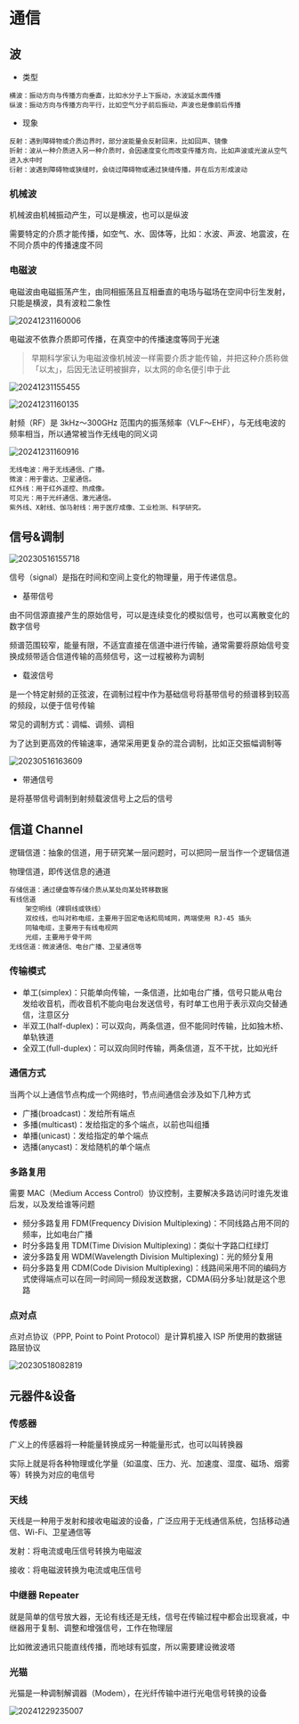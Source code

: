 # 通信

## 波

- 类型

```text
横波：振动方向与传播方向垂直，比如水分子上下振动，水波延水面传播
纵波：振动方向与传播方向平行，比如空气分子前后振动，声波也是像前后传播
```

- 现象

```text
反射：遇到障碍物或介质边界时，部分波能量会反射回来，比如回声、镜像
折射：波从一种介质进入另一种介质时，会因速度变化而改变传播方向，比如声波或光波从空气进入水中时
衍射：波遇到障碍物或狭缝时，会绕过障碍物或通过狭缝传播，并在后方形成波动
```

### 机械波

机械波由机械振动产生，可以是横波，也可以是纵波

需要特定的介质才能传播，如空气、水、固体等，比如：水波、声波、地震波，在不同介质中的传播速度不同

### 电磁波

电磁波由电磁振荡产生，由同相振荡且互相垂直的电场与磁场在空间中衍生发射，只能是横波，具有波粒二象性

![20241231160006](https://image.zuoright.com/20241231160006.png)

电磁波不依靠介质即可传播，在真空中的传播速度等同于光速

> 早期科学家认为电磁波像机械波一样需要介质才能传输，并把这种介质称做「以太」，后因无法证明被摒弃，以太网的命名便引申于此

![20241231155455](https://image.zuoright.com/20241231155455.png)

![20241231160135](https://image.zuoright.com/20241231160135.png)

射频（RF）是 3kHz～300GHz 范围内的振荡频率（VLF～EHF），与无线电波的频率相当，所以通常被当作无线电的同义词

![20241231160916](https://image.zuoright.com/20241231160916.png)

```text
无线电波：用于无线通信、广播。
微波：用于雷达、卫星通信。
红外线：用于红外遥控、热成像。
可见光：用于光纤通信、激光通信。
紫外线、X射线、伽马射线：用于医疗成像、工业检测、科学研究。
```

## 信号&调制

![20230516155718](https://image.zuoright.com/20230516155718.png)

信号（signal）是指在时间和空间上变化的物理量，用于传递信息。

- 基带信号

由不同信源直接产生的原始信号，可以是连续变化的模拟信号，也可以离散变化的数字信号

频谱范围较窄，能量有限，不适宜直接在信道中进行传输，通常需要将原始信号变换成频带适合信道传输的高频信号，这一过程被称为调制

- 载波信号

是一个特定射频的正弦波，在调制过程中作为基础信号将基带信号的频谱移到较高的频段，以便于信号传输

常见的调制方式：调幅、调频、调相

为了达到更高效的传输速率，通常采用更复杂的混合调制，比如正交振幅调制等

![20230516163609](https://image.zuoright.com/20230516163609.png)

- 带通信号

是将基带信号调制到射频载波信号上之后的信号

## 信道 Channel

逻辑信道：抽象的信道，用于研究某一层问题时，可以把同一层当作一个逻辑信道

物理信道，即传送信息的通道

```text
存储信道：通过硬盘等存储介质从某处向某处转移数据
有线信道
    架空明线（裸铜线或铁线）
    双绞线，也叫对称电缆，主要用于固定电话和局域网，两端使用 RJ-45 插头
    同轴电缆，主要用于有线电视网
    光缆，主要用于骨干网
无线信道：微波通信、电台广播、卫星通信等
```

### 传输模式

- 单工(simplex)：只能单向传输，一条信道，比如电台广播，信号只能从电台发给收音机，而收音机不能向电台发送信号，有时单工也用于表示双向交替通信，注意区分
- 半双工(half-duplex)：可以双向，两条信道，但不能同时传输，比如独木桥、单轨铁道
- 全双工(full-duplex)：可以双向同时传输，两条信道，互不干扰，比如光纤

### 通信方式

当两个以上通信节点构成一个网络时，节点间通信会涉及如下几种方式

- 广播(broadcast)：发给所有端点
- 多播(multicast)：发给指定的多个端点，以前也叫组播
- 单播(unicast)：发给指定的单个端点
- 选播(anycast)：发给随机的单个端点

### 多路复用

需要 MAC（Medium Access Control）协议控制，主要解决多路访问时谁先发谁后发，以及发给谁等问题

- 频分多路复用 FDM(Frequency Division Multiplexing)：不同线路占用不同的频率，比如电台广播
- 时分多路复用 TDM(Time Division Multiplexing)：类似十字路口红绿灯
- 波分多路复用 WDM(Wavelength Division Multiplexing)：光的频分复用
- 码分多路复用 CDM(Code Division Multiplexing)：线路间采用不同的编码方式使得端点可以在同一时间同一频段发送数据，CDMA(码分多址)就是这个思路

### 点对点

点对点协议（PPP, Point to Point Protocol）是计算机接入 ISP 所使用的数据链路层协议

![20230518082819](https://image.zuoright.com/20230518082819.png)

## 元器件&设备

### 传感器

广义上的传感器将一种能量转换成另一种能量形式，也可以叫转换器

实际上就是将各种物理或化学量（如温度、压力、光、加速度、湿度、磁场、烟雾等）转换为对应的电信号

### 天线

天线是一种用于发射和接收电磁波的设备，广泛应用于无线通信系统，包括移动通信、Wi-Fi、卫星通信等

发射：将电流或电压信号转换为电磁波

接收：将电磁波转换为电流或电压信号

### 中继器 Repeater

就是简单的信号放大器，无论有线还是无线，信号在传输过程中都会出现衰减，中继器用于复制、调整和增强信号，工作在物理层

比如微波通讯只能直线传播，而地球有弧度，所以需要建设微波塔

### 光猫 

光猫是一种调制解调器（Modem），在光纤传输中进行光电信号转换的设备

![20241229235007](https://image.zuoright.com/20241229235007.png)
